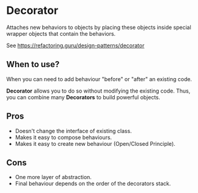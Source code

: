 # Decorator

Attaches new behaviors to objects by placing these objects inside special wrapper objects that contain the behaviors.

See https://refactoring.guru/design-patterns/decorator

## When to use?

When you can need to add behaviour "before" or "after" an existing code.

**Decorator** allows you to do so without modifying the existing code. Thus, you can combine many **Decorators** to build powerful objects.

## Pros

- Doesn't change the interface of existing class.
- Makes it easy to compose behaviours.
- Makes it easy to create new behaviour (Open/Closed Principle).

## Cons

- One more layer of abstraction.
- Final behaviour depends on the order of the decorators stack.

